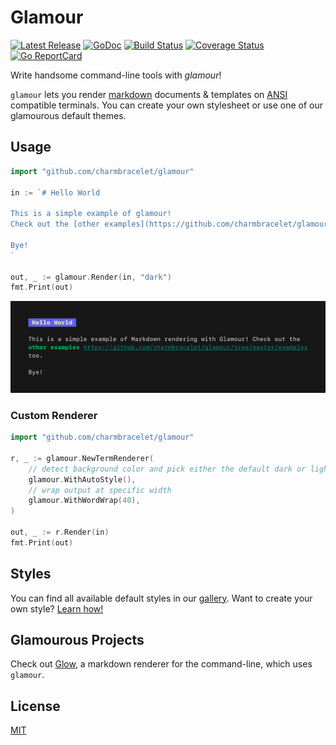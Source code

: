 # Glamour

[![Latest Release](https://img.shields.io/github/release/charmbracelet/glamour.svg)](https://github.com/charmbracelet/glamour/releases)
[![GoDoc](https://godoc.org/github.com/golang/gddo?status.svg)](https://pkg.go.dev/github.com/charmbracelet/glamour?tab=doc)
[![Build Status](https://github.com/charmbracelet/glamour/workflows/build/badge.svg)](https://github.com/charmbracelet/glamour/actions)
[![Coverage Status](https://coveralls.io/repos/github/charmbracelet/glamour/badge.svg?branch=master)](https://coveralls.io/github/charmbracelet/glamour?branch=master)
[![Go ReportCard](http://goreportcard.com/report/github.com/charmbracelet/glamour)](http://goreportcard.com/report/charmbracelet/glamour)

Write handsome command-line tools with *glamour*!

`glamour` lets you render [markdown](https://en.wikipedia.org/wiki/Markdown)
documents & templates on [ANSI](https://en.wikipedia.org/wiki/ANSI_escape_code)
compatible terminals. You can create your own stylesheet or use one of our
glamourous default themes.


## Usage

```go
import "github.com/charmbracelet/glamour"

in := `# Hello World

This is a simple example of glamour!
Check out the [other examples](https://github.com/charmbracelet/glamour/tree/master/examples).

Bye!
`

out, _ := glamour.Render(in, "dark")
fmt.Print(out)
```

![HelloWorld Example](https://github.com/charmbracelet/glamour/raw/master/examples/helloworld/helloworld.png)

### Custom Renderer

```go
import "github.com/charmbracelet/glamour"

r, _ := glamour.NewTermRenderer(
	// detect background color and pick either the default dark or light theme
	glamour.WithAutoStyle(),
	// wrap output at specific width
	glamour.WithWordWrap(40),
)

out, _ := r.Render(in)
fmt.Print(out)
```


## Styles

You can find all available default styles in our [gallery](https://github.com/charmbracelet/glamour/tree/master/styles/gallery).
Want to create your own style? [Learn how!](https://github.com/charmbracelet/glamour/tree/master/styles)


## Glamourous Projects

Check out [Glow](https://github.com/charmbracelet/glow), a markdown renderer for
the command-line, which uses `glamour`.


## License

[MIT](https://github.com/charmbracelet/glamour/raw/master/LICENSE)
